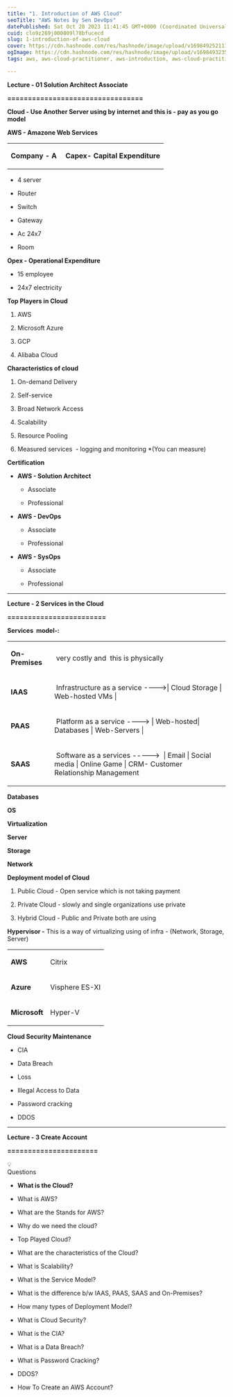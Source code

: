 ```yaml
---
title: "1. Introduction of AWS Cloud"
seoTitle: "AWS Notes by Sen DevOps"
datePublished: Sat Oct 28 2023 11:41:45 GMT+0000 (Coordinated Universal Time)
cuid: clo9z269j000809l78bfucecd
slug: 1-introduction-of-aws-cloud
cover: https://cdn.hashnode.com/res/hashnode/image/upload/v1698492521110/48da3375-82c9-47e9-841d-183792bda380.png
ogImage: https://cdn.hashnode.com/res/hashnode/image/upload/v1698493235043/644abdf8-c6d5-47e3-9222-2a4048daa027.png
tags: aws, aws-cloud-practitioner, aws-introduction, aws-cloud-practitioner-certification

---
```


**Lecture - 01 Solution Architect Associate**

**\=================================**

**Cloud - Use Another Server using by internet and this is - pay as you go model**

**AWS - Amazone Web Services**

<table><tbody><tr><td colspan="1" rowspan="1"><p><strong>Company - A</strong></p></td><td colspan="1" rowspan="1"><p>&nbsp;<strong>Capex- Capital Expenditure</strong></p></td></tr></tbody></table>

* 4 server
    
* Router
    
* Switch
    
* Gateway
    
* Ac 24x7
    
* Room
    

**Opex - Operational Expenditure**

* 15 employee
    
* 24x7 electricity
    

**Top Players in Cloud**

1. AWS
    
2. Microsoft Azure
    
3. GCP
    
4. Alibaba Cloud
    

**Characteristics of cloud**

1. On-demand Delivery
    
2. Self-service
    
3. Broad Network Access
    
4. Scalability
    
5. Resource Pooling
    
6. Measured services  - logging and monitoring \*(You can measure)
    

**Certification**

* **AWS - Solution Architect**
    
    * Associate
        
    * Professional
        

* **AWS - DevOps**
    
    * Associate
        
    * Professional
        

* **AWS - SysOps**
    
    * Associate
        
    * Professional
        

---

**Lecture - 2 Services in the Cloud**

**\========================**

**Services  model-:**

<table><tbody><tr><td colspan="1" rowspan="1"><p><strong>On-Premises</strong></p></td><td colspan="1" rowspan="1"><p>&nbsp;very costly and&nbsp; this is physically</p></td></tr><tr><td colspan="1" rowspan="1"><p><strong>IAAS</strong></p></td><td colspan="1" rowspan="1"><p>&nbsp;Infrastructure as a service ----&gt;| Cloud Storage | Web-hosted VMs |</p></td></tr><tr><td colspan="1" rowspan="1"><p><strong>PAAS</strong></p></td><td colspan="1" rowspan="1"><p>&nbsp;Platform as a service ----&gt; | Web-hosted| Databases | Web-Servers |</p></td></tr><tr><td colspan="1" rowspan="1"><p><strong>SAAS</strong></p></td><td colspan="1" rowspan="1"><p>&nbsp;Software as a services -----&gt;&nbsp; | Email | Social media | Online Game | CRM- Customer Relationship Management</p></td></tr></tbody></table>

**Databases**

**OS**

**Virtualization**

**Server**

**Storage**

**Network**

**Deployment model of Cloud**

1. Public Cloud - Open service which is not taking payment
    
2. Private Cloud - slowly and single organizations use private
    
3. Hybrid Cloud - Public and Private both are using
    

**Hypervisor -** This is a way of virtualizing using of infra - (Network, Storage, Server)

<table><tbody><tr><td colspan="1" rowspan="1"><p><strong>AWS</strong></p></td><td colspan="1" rowspan="1"><p>Citrix</p></td></tr><tr><td colspan="1" rowspan="1"><p><strong>Azure</strong></p></td><td colspan="1" rowspan="1"><p>Visphere ES-XI</p></td></tr><tr><td colspan="1" rowspan="1"><p><strong>Microsoft</strong></p></td><td colspan="1" rowspan="1"><p>Hyper-V</p></td></tr></tbody></table>

**Cloud Security Maintenance**

* CIA
    
* Data Breach
    
* Loss
    
* Illegal Access to Data
    
* Password cracking
    
* DDOS
    

---

**Lecture - 3 Create Account**

**\======================**

<div data-node-type="callout">
<div data-node-type="callout-emoji">💡</div>
<div data-node-type="callout-text">Questions</div>
</div>

* **What is the Cloud?**
    

* What is AWS?
    
* What are the Stands for AWS?
    
* Why do we need the cloud?
    
* Top Played Cloud?
    
* What are the characteristics of the Cloud?
    
* What is Scalability?
    
* What is the Service Model?
    
* What is the difference b/w IAAS, PAAS, SAAS and On-Premises?
    
* How many types of Deployment Model?
    
* What is Cloud Security?
    

* What is the CIA?
    
* What is a Data Breach?
    
* What is Password Cracking?
    
* DDOS?
    
* How To Create an AWS Account?